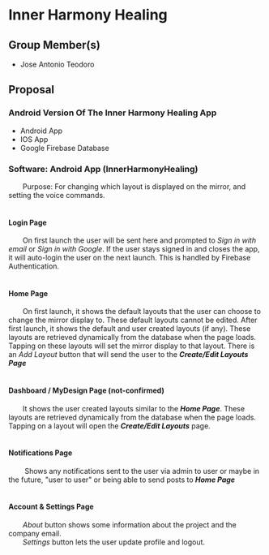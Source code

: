 # Inner Harmony Healing

## Group Member(s)

- Jose Antonio Teodoro

## Proposal
### Android Version Of The Inner Harmony Healing App
- Android App
- IOS App
- Google Firebase Database 

### Software: Android App (InnerHarmonyHealing) 
&emsp;&emsp;Purpose: For changing which layout is displayed on the mirror, and setting the voice commands.
</br></br>

#### Login Page
&emsp;&emsp;On first launch the user will be sent here and prompted to _Sign in with email_ or _Sign in with Google_. If the user stays signed in and closes the app, it will auto-login the user on the next launch. This is handled by Firebase Authentication.
</br></br>

#### Home Page
&emsp;&emsp;On first launch, it shows the default layouts that the user can choose to change the mirror display to. These default layouts cannot be edited. After first launch, it shows the default and user created layouts (if any). These layouts are retrieved dynamically from the database when the page loads. Tapping on these layouts will set the mirror display to that layout. There is an _Add Layout_ button that will send the user to the _**Create/Edit Layouts Page**_
</br></br>

#### Dashboard / MyDesign Page (not-confirmed)
&emsp;&emsp;It shows the user created layouts similar to the _**Home Page**_. These layouts are retrieved dynamically from the database when the page loads. Tapping on a layout will open the _**Create/Edit Layouts**_ page.
</br></br>

#### Notifications Page
&emsp;&emsp; Shows any notifications sent to the user via admin to user or maybe in the future, "user to user" or being able to send posts to _**Home Page**_
</br></br>


#### Account & Settings Page
&emsp;&emsp;_About_ button shows some information about the project and the company email.</br>
&emsp;&emsp;_Settings_ button lets the user update profile and logout.
</br></br>


